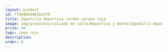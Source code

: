 ```yaml
---
layout: product
id: ff9d4b6d401b43fd
title: Zapatilla deportiva cordón verano roja
image: img/productos/calzado de calle/Deportiva y monte/Zapatilla deportiva cordón verano roja=44=joma rojo.webp
price: 44
tags: joma rojo
description: 
order: 0
---
```

